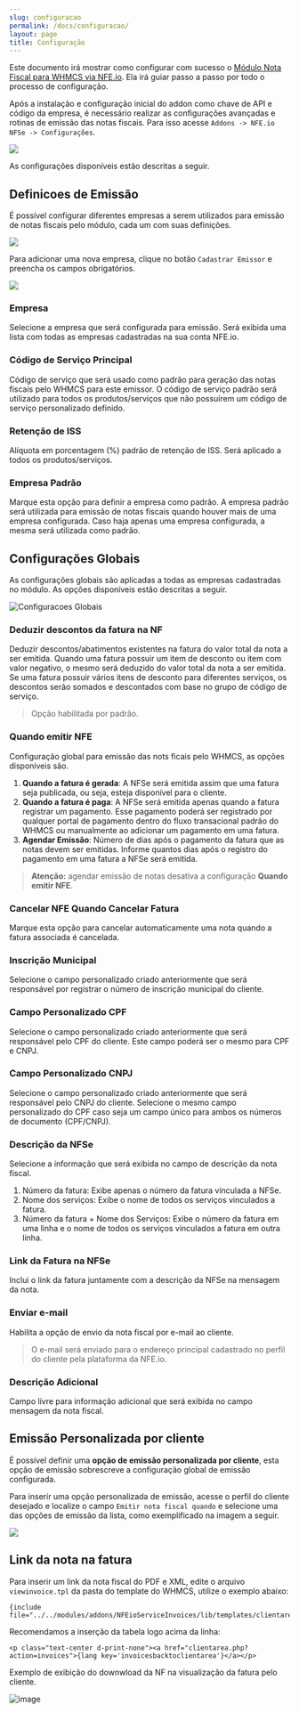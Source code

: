 ```yaml
---
slug: configuracao
permalink: /docs/configuracao/
layout: page
title: Configuração
---
```


Este documento irá mostrar como configurar com sucesso o [Módulo Nota Fiscal para WHMCS via NFE.io](https://github.com/nfe/whmcs-addon). Ela irá guiar passo a passo por todo o processo de configuração.

Após a instalação e configuração inicial do addon como chave de API e código da empresa, é necessário realizar as configurações avançadas e rotinas de emissão das notas fiscais. Para isso acesse `Addons -> NFE.io NFSe -> Configurações`.

![](../assets/img/nfeio-whmcs-docs-configuracao-05.png)

As configurações disponíveis estão descritas a seguir.

## Definicoes de Emissão

É possível configurar diferentes empresas a serem utilizados para emissão de notas fiscais pelo módulo, cada um com suas definições.

![](../assets/img/nfeio-whmcs-docs-configuracao-06.png)

Para adicionar uma nova empresa, clique no botão `Cadastrar Emissor` e preencha os campos obrigatórios.

![](../assets/img/nfeio-whmcs-docs-configuracao-07.png)

### Empresa

Selecione a empresa que será configurada para emissão. Será exibida uma lista com todas as empresas cadastradas na sua conta NFE.io.

### Código de Serviço Principal

Código de serviço que será usado como padrão para geração das notas fiscais pelo WHMCS para este emissor. O código de serviço padrão será utilizado para todos os produtos/serviços que não possuírem um código de serviço personalizado definido.

### Retenção de ISS

Alíquota em porcentagem (%) padrão de retenção de ISS. Será aplicado a todos os produtos/serviços.

### Empresa Padrão

Marque esta opção para definir a empresa como padrão. A empresa padrão será utilizada para emissão de notas fiscais quando houver mais de uma empresa configurada. Caso haja apenas uma empresa configurada, a mesma será utilizada como padrão.

## Configurações Globais

As configurações globais são aplicadas a todas as empresas cadastradas no módulo. As opções disponíveis estão descritas a seguir.

![Configuracoes Globais](../assets/img/nfeio-whmcs-docs-configuracao-07.png)

### Deduzir descontos da fatura na NF

Deduzir descontos/abatimentos existentes na fatura do valor total da nota a ser emitida. Quando uma fatura possuir um item de desconto ou item com valor negativo, o mesmo será deduzido do valor total da nota a ser emitida. Se uma fatura possuir vários itens de desconto para diferentes serviços, os descontos serão somados e descontados com base no grupo de código de serviço.

> Opção habilitada por padrão.

### Quando emitir NFE

Configuração global para emissão das nots ficais pelo WHMCS, as opções disponíveis são.

1. **Quando a fatura é gerada**: A NFSe será emitida assim que uma fatura seja publicada, ou seja, esteja disponível para o cliente.
2. **Quando a fatura é paga**: A NFSe será emitida apenas quando a fatura registrar um pagamento. Esse pagamento poderá ser registrado por qualquer portal de pagamento dentro do fluxo transacional padrão do WHMCS ou manualmente ao adicionar um pagamento em uma fatura.
3. **Agendar Emissão**: Número de dias após o pagamento da fatura que as notas devem ser emitidas. Informe quantos dias após o registro do pagamento em uma fatura a NFSe será emitida.

> **Atenção:** agendar emissão de notas desativa a configuração **Quando emitir NFE**.

### Cancelar NFE Quando Cancelar Fatura

Marque esta opção para cancelar automaticamente uma nota quando a fatura associada é cancelada.

### Inscrição Municipal

Selecione o campo personalizado criado anteriormente que será responsável por registrar o número de inscrição municipal do cliente.

### Campo Personalizado CPF

Selecione o campo personalizado criado anteriormente que será responsável pelo CPF do cliente. Este campo poderá ser o mesmo para CPF e CNPJ.

### Campo Personalizado CNPJ

Selecione o campo personalizado criado anteriormente que será responsável pelo CNPJ do cliente. Selecione o mesmo campo personalizado do CPF caso seja um campo único para ambos os números de documento (CPF/CNPJ).

### Descrição da NFSe

Selecione a informação que será exibida no campo de descrição da nota fiscal.

1. Número da fatura: Exibe apenas o número da fatura vinculada a NFSe.
2. Nome dos serviços: Exibe o nome de todos os serviços vinculados a fatura.
3. Número da fatura + Nome dos Serviços: Exibe o número da fatura em uma linha e o nome de todos os serviços vinculados a fatura em outra linha.

### Link da Fatura na NFSe

Inclui o link da fatura juntamente com a descrição da NFSe na mensagem da nota.

### Enviar e-mail

Habilita a opção de envio da nota fiscal por e-mail ao cliente.

> O e-mail será enviado para o endereço principal cadastrado no perfil do cliente pela plataforma da NFE.io.

### Descrição Adicional

Campo livre para informação adicional que será exibida no campo mensagem da nota fiscal.


## Emissão Personalizada por cliente

É possível definir uma **opção de emissão personalizada por cliente**, esta opção de emissão sobrescreve a configuração global de emissão configurada.

Para inserir uma opção personalizada de emissão, acesse o perfil do cliente desejado e localize o campo `Emitir nota fiscal quando` e selecione uma das opções de emissão da lista, como exemplificado na imagem a seguir.

![](../assets/img/nfeio-whmcs-docs-configuracao-01.png)

## Link da nota na fatura

Para inserir um link da nota fiscal do PDF e XML, edite o arquivo `viewinvoice.tpl` da pasta do template do WHMCS, utilize o exemplo abaixo:

```smarty
{include file="../../modules/addons/NFEioServiceInvoices/lib/templates/clientarea/viewinvoice.tpl"}
```

Recomendamos a inserção da tabela logo acima da linha:
```smarty
<p class="text-center d-print-none"><a href="clientarea.php?action=invoices">{lang key='invoicesbacktoclientarea'}</a></p>
```

Exemplo de exibição do downwload da NF na visualização da fatura pelo cliente.

![image](https://user-images.githubusercontent.com/5316107/162670459-e63ba40f-9d38-41dd-9f83-18123e5945fa.png)

